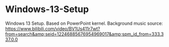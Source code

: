 # Windows-13-Setup
Windows 13 Setup. Based on PowerPoint kernel. Background music source: https://www.bilibili.com/video/BV1Us411r7wt?from=search&amp;seid=12246885676954969017&amp;spm_id_from=333.337.0.0
